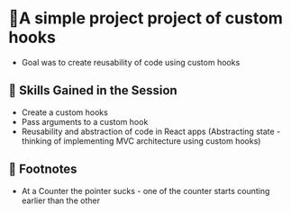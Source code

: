 # :rocket:A simple project project of custom hooks

- Goal was to create reusability of code using custom hooks

## :balloon: Skills Gained in the Session

- Create a custom hooks
- Pass arguments to a custom hook
- Reusability and abstraction of code in React apps (Abstracting state - thinking of implementing MVC architecture using custom hooks)

## :bookmark_tabs: Footnotes

- At a Counter the pointer sucks - one of the counter starts counting earlier than the other
